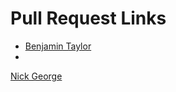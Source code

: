 # Pull Request Links

- [Benjamin Taylor](https://github.com/amansharma96/aman-StoryTime_SER316_FALL2022_B/pull/1)
- 
[Nick George](https://github.com/Wdeschry/kaisermarn_icebreaker/pull/1)
